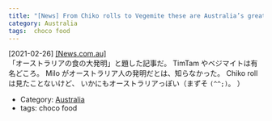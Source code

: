 ```yaml
---
title: "[News] From Chiko rolls to Vegemite these are Australia’s greatest food inventions ---マイロってオーストラリア発なんだ！知らんかった"
category: Australia
tags:  choco food
---
```


[2021-02-26] [[News.com.au]](https://www.news.com.au/travel/travel-ideas/best-of-travel/australias-greatest-food-inventions/news-story/07a5eeb90d30b755bc806fb61caa5b15)  
 「オーストラリアの食の大発明」と題した記事だ。
TimTam やベジマイトは有名どころ。
Milo がオーストラリア人の発明だとは、知らなかった。
Chiko roll は見たことないけど、
いかにもオーストラリアっぽい（まずそ `(^^;)`。
）

- Category: [Australia](https://merapano.github.io/categories.html#Australia)
- tags:  choco food

